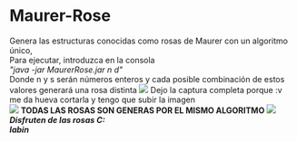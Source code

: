 # Maurer-Rose
Genera las estructuras conocidas como rosas de Maurer con un algoritmo único,</br>
  Para ejecutar, introduzca en la consola </br>
  <i>"java -jar MaurerRose.jar n d"</i></br>
  Donde n y s 
  serán números enteros y cada posible combinación de estos valores generará una rosa distinta
  <IMG SRC="https://scontent-iad3-1.xx.fbcdn.net/v/t35.0-12/13271452_1086237084770566_1776257323_o.png?oh=66ef2e94329f27409ffac2d12c2dc7db&oe=57456C5F">
  Dejo la captura completa porque :v me da hueva cortarla y tengo que subir la imagen</br>
  <IMG SRC="https://scontent-iad3-1.xx.fbcdn.net/v/t35.0-12/13262314_1086237154770559_310558161_o.png?oh=6148e3910f8a530e9e2dd2cc7f23d038&oe=5744495D">
  <B>TODAS LAS ROSAS SON GENERAS POR EL MISMO ALGORITMO</B>
   <IMG SRC="https://scontent-iad3-1.xx.fbcdn.net/v/t35.0-12/13262314_1086237154770559_310558161_o.png?oh=6148e3910f8a530e9e2dd2cc7f23d038&oe=5744495D">
  <B><i>Disfruten de las rosas C:</br>
  Iabin</B></i>
  
  
